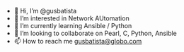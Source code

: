 - 👋 Hi, I’m @gusbatista
- 👀 I’m interested in Network AUtomation
- 🌱 I’m currently learning Ansible / Python 
- 💞️ I’m looking to collaborate on Pearl, C, Python, Ansible
- 📫 How to reach me gusbatista@globo.com

<!---
gusbatista/gusbatista is a ✨ special ✨ repository because its `README.md` (this file) appears on your GitHub profile.
You can click the Preview link to take a look at your changes.
--->
